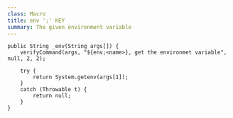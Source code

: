 ```yaml
---
class: Macro
title: env ';' KEY
summary: The given environment variable
---
```


	public String _env(String args[]) {
		verifyCommand(args, "${env;<name>}, get the environmet variable", null, 2, 2);

		try {
			return System.getenv(args[1]);
		}
		catch (Throwable t) {
			return null;
		}
	}
